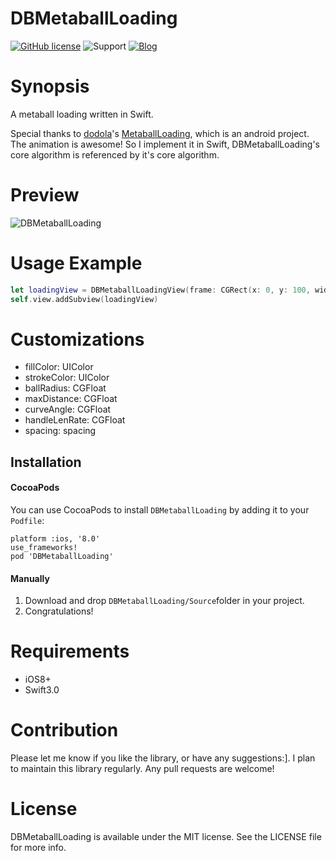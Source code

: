 # DBMetaballLoading

[![GitHub license](https://img.shields.io/github/license/mashape/apistatus.svg)]()
![Support](https://img.shields.io/badge/support-iOS8%2B-brightgreen.svg)
[![Blog](https://img.shields.io/badge/blog-http%3A%2F%2Fdabing1022.github.io-blue.svg)](http://dabing1022.github.io)

# Synopsis

A metaball loading written in Swift.

Special thanks to [dodola](https://github.com/dodola)'s [MetaballLoading](https://github.com/dodola/MetaballLoading), which is an android project. The animation is awesome! So I implement it in Swift, DBMetaballLoading's core algorithm is referenced by it's core algorithm.

# Preview

![DBMetaballLoading](http://7u2lyz.com1.z0.glb.clouddn.com/DBMetaballLoadingDemo.gif)

# Usage Example

``` swift
let loadingView = DBMetaballLoadingView(frame: CGRect(x: 0, y: 100, width: 404, height: 50))
self.view.addSubview(loadingView)
```

# Customizations

* fillColor: UIColor
* strokeColor: UIColor
* ballRadius: CGFloat
* maxDistance: CGFloat
* curveAngle: CGFloat
* handleLenRate: CGFloat
* spacing: spacing

## Installation

#### CocoaPods
You can use CocoaPods to install `DBMetaballLoading` by adding it to your `Podfile`:

```
platform :ios, '8.0'
use_frameworks!
pod 'DBMetaballLoading'
```

#### Manually

1. Download and drop ```DBMetaballLoading/Source```folder in your project.  
2. Congratulations!  

# Requirements

- iOS8+
- Swift3.0

# Contribution

Please let me know if you like the library, or have any suggestions:]. I plan to maintain this library regularly. Any pull requests are welcome!

# License

DBMetaballLoading is available under the MIT license. See the LICENSE file for more info.
